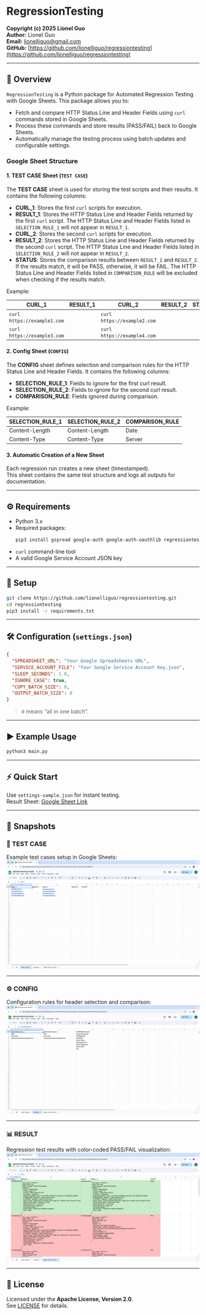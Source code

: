 # RegressionTesting
**Copyright (c) 2025 Lionel Guo**  
**Author:** Lionel Guo  
**Email:** [lionelliguo@gmail.com](mailto:lionelliguo@gmail.com)  
**GitHub:** [https://github.com/lionelliguo/regressiontesting](https://github.com/lionelliguo/regressiontesting)

---

## 🧩 Overview
`RegressionTesting` is a Python package for Automated Regression Testing with Google Sheets. This package allows you to:

- Fetch and compare HTTP Status Line and Header Fields using `curl` commands stored in Google Sheets.  
- Process these commands and store results (PASS/FAIL) back to Google Sheets.  
- Automatically manage the testing process using batch updates and configurable settings.

### Google Sheet Structure

#### 1. **TEST CASE Sheet (`TEST CASE`)**

The **TEST CASE** sheet is used for storing the test scripts and their results. It contains the following columns:

- **CURL_1**: Stores the first `curl` scripts for execution.
- **RESULT_1**: Stores the HTTP Status Line and Header Fields returned by the first `curl` script. The HTTP Status Line and Header Fields listed in `SELECTION_RULE_1` will not appear in `RESULT_1`.
- **CURL_2**: Stores the second `curl` scripts for execution.
- **RESULT_2**: Stores the HTTP Status Line and Header Fields returned by the second `curl` script. The HTTP Status Line and Header Fields listed in `SELECTION_RULE_2` will not appear in `RESULT_2`.
- **STATUS**: Stores the comparison results between `RESULT_1` and `RESULT_2`. If the results match, it will be PASS, otherwise, it will be FAIL. The HTTP Status Line and Header Fields listed in `COMPARISON_RULE` will be excluded when checking if the results match.

Example:

| CURL_1                      | RESULT_1 | CURL_2                      | RESULT_2 | STATUS |
|-----------------------------|----------|-----------------------------|----------|--------|
| `curl https://example1.com` |          | `curl https://example2.com` |          |        |
| `curl https://example3.com` |          | `curl https://example4.com` |          |        |

#### 2. **Config Sheet (`CONFIG`)**

The **CONFIG** sheet defines selection and comparison rules for the HTTP Status Line and Header Fields. It contains the following columns:

- **SELECTION_RULE_1**: Fields to ignore for the first curl result.
- **SELECTION_RULE_2**: Fields to ignore for the second curl result.
- **COMPARISON_RULE**: Fields ignored during comparison.

Example:

| SELECTION_RULE_1 | SELECTION_RULE_2 | COMPARISON_RULE |
|------------------|------------------|-----------------|
| Content-Length   | Content-Length   | Date            |
| Content-Type     | Content-Type     | Server          |

#### 3. **Automatic Creation of a New Sheet**

Each regression run creates a new sheet (timestamped).  
This sheet contains the same test structure and logs all outputs for documentation.

---

## ⚙️ Requirements
- Python 3.x  
- Required packages:
  ```bash
  pip3 install gspread google-auth google-auth-oauthlib regressiontesting
  ```
- `curl` command-line tool  
- A valid Google Service Account JSON key

---

## 🚀 Setup
```bash
git clone https://github.com/lionelliguo/regressiontesting.git
cd regressiontesting
pip3 install -r requirements.txt
```

---

## 🛠️ Configuration (`settings.json`)
```json
{
  "SPREADSHEET_URL": "Your Google Spreadsheets URL",
  "SERVICE_ACCOUNT_FILE": "Your Google Service Account Key.json",
  "SLEEP_SECONDS": 1.0,
  "IGNORE_CASE": true,
  "COPY_BATCH_SIZE": 0,
  "OUTPUT_BATCH_SIZE": 0
}
```
> `0` means “all in one batch”.

---

## ▶️ Example Usage
```bash
python3 main.py
```

---

## ⚡ Quick Start
Use `settings-sample.json` for instant testing.  
Result Sheet: [Google Sheet Link](https://docs.google.com/spreadsheets/d/1SFENuDWai_mZlKA74h7kkGE4hsU9KKtuigpx0-w3vbI/)

---

## 📸 Snapshots

### 🧪 TEST CASE
Example test cases setup in Google Sheets:  
![TEST CASE](./TEST%20CASE.png)

---

### ⚙️ CONFIG
Configuration rules for header selection and comparison:  
![CONFIG](./CONFIG.png)

---

### 📊 RESULT
Regression test results with color-coded PASS/FAIL visualization:  
![RESULT](./RESULT.png)

---

## 📄 License
Licensed under the **Apache License, Version 2.0**.  
See [LICENSE](https://www.apache.org/licenses/LICENSE-2.0) for details.
